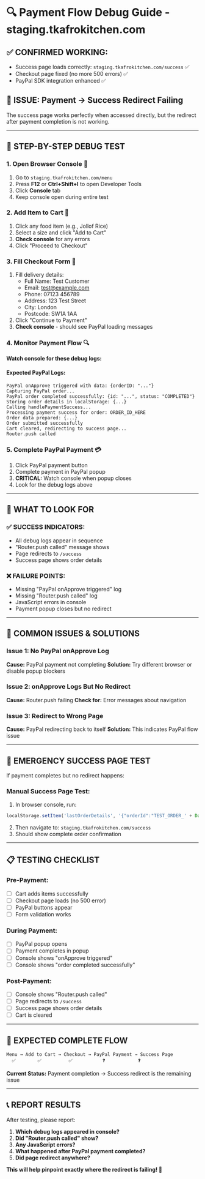 # 🔍 Payment Flow Debug Guide - staging.tkafrokitchen.com

## ✅ **CONFIRMED WORKING:**
- Success page loads correctly: `staging.tkafrokitchen.com/success` ✅
- Checkout page fixed (no more 500 errors) ✅
- PayPal SDK integration enhanced ✅

## 🐛 **ISSUE:** Payment → Success Redirect Failing

The success page works perfectly when accessed directly, but the redirect after payment completion is not working.

---

## 🧪 **STEP-BY-STEP DEBUG TEST**

### **1. Open Browser Console** 🔧
1. Go to `staging.tkafrokitchen.com/menu`
2. Press **F12** or **Ctrl+Shift+I** to open Developer Tools
3. Click **Console** tab
4. Keep console open during entire test

### **2. Add Item to Cart** 🛒
1. Click any food item (e.g., Jollof Rice)
2. Select a size and click "Add to Cart"
3. **Check console** for any errors
4. Click "Proceed to Checkout"

### **3. Fill Checkout Form** 📝
1. Fill delivery details:
   - Full Name: Test Customer
   - Email: test@example.com
   - Phone: 07123 456789
   - Address: 123 Test Street
   - City: London
   - Postcode: SW1A 1AA
2. Click "Continue to Payment"
3. **Check console** - should see PayPal loading messages

### **4. Monitor Payment Flow** 🔍
**Watch console for these debug logs:**

#### **Expected PayPal Logs:**
```
PayPal onApprove triggered with data: {orderID: "..."}
Capturing PayPal order...
PayPal order completed successfully: {id: "...", status: "COMPLETED"}
Storing order details in localStorage: {...}
Calling handlePaymentSuccess...
Processing payment success for order: ORDER_ID_HERE
Order data prepared: {...}
Order submitted successfully
Cart cleared, redirecting to success page...
Router.push called
```

### **5. Complete PayPal Payment** 💳
1. Click PayPal payment button
2. Complete payment in PayPal popup
3. **CRITICAL:** Watch console when popup closes
4. Look for the debug logs above

---

## 🎯 **WHAT TO LOOK FOR**

### **✅ SUCCESS INDICATORS:**
- All debug logs appear in sequence
- "Router.push called" message shows
- Page redirects to `/success`
- Success page shows order details

### **❌ FAILURE POINTS:**
- Missing "PayPal onApprove triggered" log
- Missing "Router.push called" log
- JavaScript errors in console
- Payment popup closes but no redirect

---

## 🔧 **COMMON ISSUES & SOLUTIONS**

### **Issue 1: No PayPal onApprove Log**
**Cause:** PayPal payment not completing
**Solution:** Try different browser or disable popup blockers

### **Issue 2: onApprove Logs But No Redirect**
**Cause:** Router.push failing
**Check for:** Error messages about navigation

### **Issue 3: Redirect to Wrong Page**
**Cause:** PayPal redirecting back to itself
**Solution:** This indicates PayPal flow issue

---

## 🚨 **EMERGENCY SUCCESS PAGE TEST**

If payment completes but no redirect happens:

### **Manual Success Page Test:**
1. In browser console, run:
```javascript
localStorage.setItem('lastOrderDetails', '{"orderId":"TEST_ORDER_' + Date.now() + '","status":"COMPLETED","amount":"45.99","timestamp":"' + new Date().toISOString() + '","customerInfo":{"fullName":"Test Customer","email":"test@example.com","phone":"07123 456789","address":"123 Test Street","city":"London","postcode":"SW1A 1AA"}}');
```

2. Then navigate to: `staging.tkafrokitchen.com/success`
3. Should show complete order confirmation

---

## 📋 **TESTING CHECKLIST**

### **Pre-Payment:**
- [ ] Cart adds items successfully
- [ ] Checkout page loads (no 500 error)
- [ ] PayPal buttons appear
- [ ] Form validation works

### **During Payment:**
- [ ] PayPal popup opens
- [ ] Payment completes in popup
- [ ] Console shows "onApprove triggered"
- [ ] Console shows "order completed successfully"

### **Post-Payment:**
- [ ] Console shows "Router.push called"
- [ ] Page redirects to `/success`
- [ ] Success page shows order details
- [ ] Cart is cleared

---

## 🎯 **EXPECTED COMPLETE FLOW**

```
Menu → Add to Cart → Checkout → PayPal Payment → Success Page
  ✅        ✅          ✅           ❓            ❓
```

**Current Status:** Payment completion → Success redirect is the remaining issue

---

## 📞 **REPORT RESULTS**

After testing, please report:

1. **Which debug logs appeared in console?**
2. **Did "Router.push called" show?**
3. **Any JavaScript errors?**
4. **What happened after PayPal payment completed?**
5. **Did page redirect anywhere?**

**This will help pinpoint exactly where the redirect is failing! 🎯**